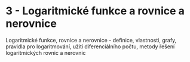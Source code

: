 
# 3 - Logaritmické funkce a rovnice a nerovnice

Logaritmické funkce, rovnice a nerovnice - definice, vlastnosti, grafy, pravidla pro logaritmování, užití diferenciálního počtu, metody řešení logaritmických rovnic a nerovnic
